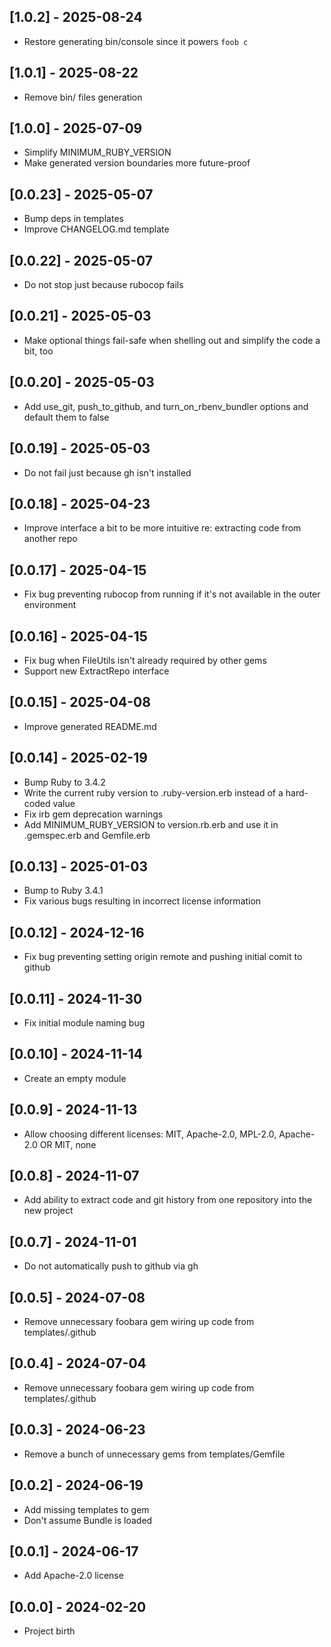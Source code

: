 ## [1.0.2] - 2025-08-24

- Restore generating bin/console since it powers `foob c`

## [1.0.1] - 2025-08-22

- Remove bin/ files generation

## [1.0.0] - 2025-07-09

- Simplify MINIMUM_RUBY_VERSION
- Make generated version boundaries more future-proof

## [0.0.23] - 2025-05-07

- Bump deps in templates
- Improve CHANGELOG.md template

## [0.0.22] - 2025-05-07

- Do not stop just because rubocop fails

## [0.0.21] - 2025-05-03

- Make optional things fail-safe when shelling out and simplify the code a bit, too

## [0.0.20] - 2025-05-03

- Add use_git, push_to_github, and turn_on_rbenv_bundler options and default them to false

## [0.0.19] - 2025-05-03

- Do not fail just because gh isn't installed

## [0.0.18] - 2025-04-23

- Improve interface a bit to be more intuitive re: extracting code from another repo

## [0.0.17] - 2025-04-15

- Fix bug preventing rubocop from running if it's not available in the outer environment

## [0.0.16] - 2025-04-15

- Fix bug when FileUtils isn't already required by other gems
- Support new ExtractRepo interface

## [0.0.15] - 2025-04-08

- Improve generated README.md

## [0.0.14] - 2025-02-19

- Bump Ruby to 3.4.2
- Write the current ruby version to .ruby-version.erb instead of a hard-coded value
- Fix irb gem deprecation warnings
- Add MINIMUM_RUBY_VERSION to version.rb.erb and use it in .gemspec.erb and Gemfile.erb

## [0.0.13] - 2025-01-03

- Bump to Ruby 3.4.1
- Fix various bugs resulting in incorrect license information

## [0.0.12] - 2024-12-16

- Fix bug preventing setting origin remote and pushing initial comit to github

## [0.0.11] - 2024-11-30

- Fix initial module naming bug

## [0.0.10] - 2024-11-14

- Create an empty module

## [0.0.9] - 2024-11-13

- Allow choosing different licenses: MIT, Apache-2.0, MPL-2.0, Apache-2.0 OR MIT, none

## [0.0.8] - 2024-11-07

- Add ability to extract code and git history from one repository into the new project

## [0.0.7] - 2024-11-01

- Do not automatically push to github via gh

## [0.0.5] - 2024-07-08

- Remove unnecessary foobara gem wiring up code from templates/.github

## [0.0.4] - 2024-07-04

- Remove unnecessary foobara gem wiring up code from templates/.github

## [0.0.3] - 2024-06-23

- Remove a bunch of unnecessary gems from templates/Gemfile

## [0.0.2] - 2024-06-19

- Add missing templates to gem
- Don't assume Bundle is loaded

## [0.0.1] - 2024-06-17

- Add Apache-2.0 license

## [0.0.0] - 2024-02-20

- Project birth
